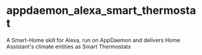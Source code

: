 # appdaemon_alexa_smart_thermostat
A Smart-Home skill for Alexa, run on AppDaemon and delivers Home Assistant's climate entities as Smart Thermostats
